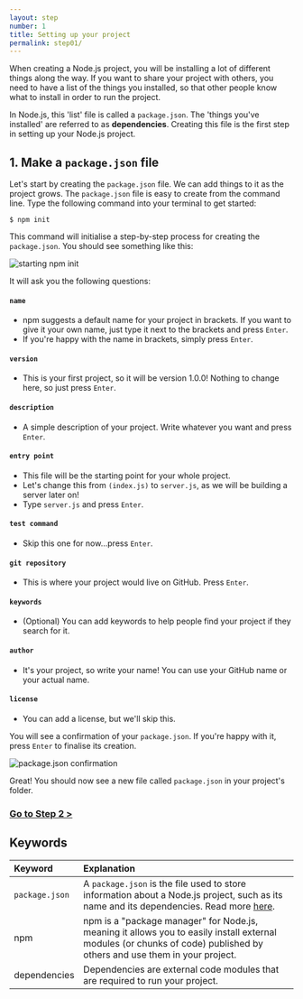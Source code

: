 ```yaml
---
layout: step
number: 1
title: Setting up your project
permalink: step01/
---
```


When creating a Node.js project, you will be installing a lot of different things along the way. If you want to share your project with others, you need to have a list of the things you installed, so that other people know what to install in order to run the project.

In Node.js, this 'list' file is called a `package.json`. The 'things you've installed' are referred to as **dependencies**. Creating this file is the first step in setting up your Node.js project.

## 1. Make a `package.json` file

Let's start by creating the `package.json` file. We can add things to it as the project grows. The `package.json` file is easy to create from the command line. Type the following command into your terminal to get started:

```
$ npm init
```

This command will initialise a step-by-step process for creating the `package.json`. You should see something like this:

![starting npm init](https://raw.githubusercontent.com/node-girls/workshop-cms/master/readme-images/step1-npm-init01.png)

It will ask you the following questions:

#### `name`
* npm suggests a default name for your project in brackets. If you want to give it your own name, just type it next to the brackets and press `Enter`.
* If you're happy with the name in brackets, simply press `Enter`.

#### `version`
* This is your first project, so it will be version 1.0.0! Nothing to change here, so just press `Enter`.

#### `description`
* A simple description of your project. Write whatever you want and press `Enter`.

#### `entry point`
* This file will be the starting point for your whole project.
* Let's change this from `(index.js)` to `server.js`, as we will be building a server later on!
* Type `server.js` and press `Enter`.

#### `test command`
* Skip this one for now...press `Enter`.

#### `git repository`
* This is where your project would live on GitHub.  Press `Enter`.

#### `keywords`
* (Optional) You can add keywords to help people find your project if they search for it.

#### `author`
* It's your project, so write your name! You can use your GitHub name or your actual name.

#### `license`
* You can add a license, but we'll skip this.

You will see a confirmation of your `package.json`. If you're happy with it, press `Enter` to finalise its creation.

![package.json confirmation](https://raw.githubusercontent.com/node-girls/workshop-cms/master/readme-images/step1-npm-init02.png)

Great! You should now see a new file called `package.json` in your project's folder.

### [Go to Step 2 >](../step02)

## Keywords

| Keyword | Explanation |
|:--------|:-------------------------------|
| `package.json` | A `package.json` is the file used to store information about a Node.js project, such as its name and its dependencies. Read more [here](https://docs.npmjs.com/files/package.json). |
| npm | npm is a "package manager" for Node.js, meaning it allows you to easily install external modules (or chunks of code) published by others and use them in your project. |
| dependencies | Dependencies are external code modules that are required to run your project. |

